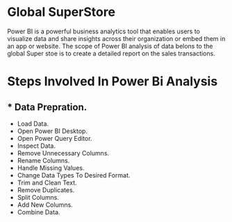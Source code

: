 # **Global SuperStore**
  Power BI is a powerful business analytics tool that enables users to visualize data and share insights across their organization or embed them in an app or website. The scope of Power BI analysis of  data belons to the global Super stoe is to create a detailed report on the sales transactions.

# **Steps Involved In Power Bi Analysis**
## * Data Prepration.
- Load Data.
- Open Power BI Desktop.
- Open Power Query Editor.
- Inspect Data.
- Remove Unnecessary Columns.
- Rename Columns.
- Handle Missing Values.
- Change Data Types To Desired Format.
- Trim and Clean Text.
- Remove Duplicates.
- Split Columns.
- Add New Columns.
- Combine Data.
